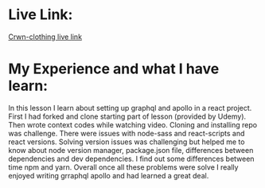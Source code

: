 # Live Link:
  <a href="https://ash-crwn-live.herokuapp.com/">Crwn-clothing live link</a>

# My Experience and what I have learn:
In this lesson I learn about setting up graphql and apollo in a react project. First I had forked and clone starting part of lesson (provided by Udemy). Then wrote context codes while watching video. Cloning and installing repo was challenge. There were issues with node-sass and react-scripts and react versions. Solving version issues was challenging but helped me to know about node version manager, package.json file, differences between dependencies and dev dependencies. I find out some differences between time npm and yarn. Overall once all these problems were solve I really enjoyed writing grraphql apollo and had learned a great deal. 
